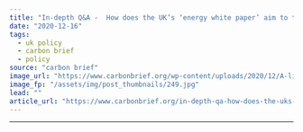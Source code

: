 ```yaml
---
title: "In-depth Q&A -  How does the UK’s ‘energy white paper’ aim to tackle climate change?"
date: "2020-12-16"
tags: 
  - uk policy
  - carbon brief
  - policy
source: "carbon brief"
image_url: "https://www.carbonbrief.org/wp-content/uploads/2020/12/A-line-of-electricity-pylons-coming-from-Sizewell-A-and-B-Nuclear-Power-Plant-in-the-distance-1-583x372.jpg"
image_fp: "/assets/img/post_thumbnails/249.jpg"
lead: ""
article_url: "https://www.carbonbrief.org/in-depth-qa-how-does-the-uks-energy-white-paper-aim-to-tackle-climate-change"
---
```


---
